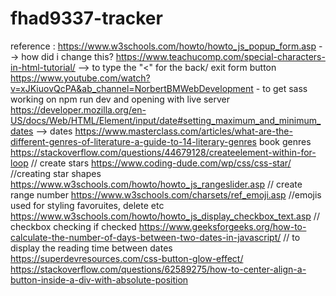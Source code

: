 # fhad9337-tracker


reference :
https://www.w3schools.com/howto/howto_js_popup_form.asp --> how did i change this?
https://www.teachucomp.com/special-characters-in-html-tutorial/ --> to type the "<" for the back/ exit form button
https://www.youtube.com/watch?v=xJKiuovQcPA&ab_channel=NorbertBMWebDevelopment - to get sass working on npm run dev and opening with live server 
https://developer.mozilla.org/en-US/docs/Web/HTML/Element/input/date#setting_maximum_and_minimum_dates --> dates
https://www.masterclass.com/articles/what-are-the-different-genres-of-literature-a-guide-to-14-literary-genres book genres
https://stackoverflow.com/questions/44679128/createelement-within-for-loop // create stars
https://www.coding-dude.com/wp/css/css-star/ //creating star shapes
https://www.w3schools.com/howto/howto_js_rangeslider.asp // create range number
https://www.w3schools.com/charsets/ref_emoji.asp //emojis used for styling favoruites, delete etc 
https://www.w3schools.com/howto/howto_js_display_checkbox_text.asp // checkbox checking if checked
https://www.geeksforgeeks.org/how-to-calculate-the-number-of-days-between-two-dates-in-javascript/ // to display the reading time between dates 
https://superdevresources.com/css-button-glow-effect/
https://stackoverflow.com/questions/62589275/how-to-center-align-a-button-inside-a-div-with-absolute-position 